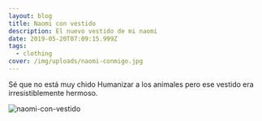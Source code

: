 ```yaml
---
layout: blog
title: Naomi con vestido
description: El nuevo vestido de mi naomi
date: 2019-05-20T07:09:15.999Z
tags:
  - clothing
cover: /img/uploads/naomi-conmigo.jpg
---
```

Sé que no está muy chido Humanizar a los animales pero ese vestido era irresistiblemente hermoso.


![naomi-con-vestido](/img/uploads/naomi-con-vestido-2.jpg "Naomi con vestido ( perrito, mascota )")
